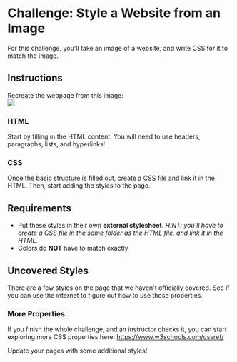 # Challenge: Style a Website from an Image
For this challenge, you'll take an image of a website, and write CSS for it to match the image.

## Instructions
Recreate the webpage from this image:  
![](https://i.imgur.com/He1y4cV.png)

### HTML
Start by filling in the HTML content. You will need to use headers, paragraphs, lists, and hyperlinks!

### CSS
Once the basic structure is filled out, create a CSS file and link it in the HTML. Then, start adding the styles to the page.

## Requirements
- Put these styles in their own **external stylesheet**. _HINT: you'll have to create a CSS file in the same folder as the HTML file, and _link_ it in the HTML._
- Colors do **NOT** have to match exactly

## Uncovered Styles
There are a few styles on the page that we haven't officially covered. See if you can use the internet to figure out how to use those properties.

### More Properties
If you finish the whole challenge, and an instructor checks it, you can start exploring more CSS properties here: https://www.w3schools.com/cssref/

Update your pages with some additional styles!
